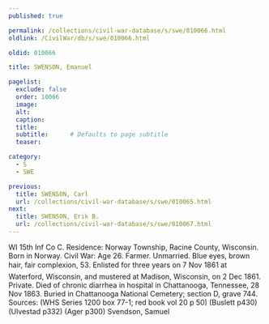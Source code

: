 ```yaml
---
published: true

permalink: /collections/civil-war-database/s/swe/010066.html
oldlink: /CivilWar/db/s/swe/010066.html

oldid: 010066

title: SWENSON, Emanuel

pagelist:
  exclude: false
  order: 10066
  image: 
  alt:
  caption:
  title:
  subtitle:      # Defaults to page subtitle
  teaser:

category: 
  - S 
  - SWE

previous:
  title: SWENSON, Carl
  url: /collections/civil-war-database/s/swe/010065.html  
next:
  title: SWENSON, Erik B.
  url: /collections/civil-war-database/s/swe/010067.html   
---
```

WI 15th Inf Co C. Residence: Norway Township, Racine County, Wisconsin. Born in Norway. Civil War: Age 26. Farmer. Unmarried. Blue eyes, brown hair, fair complexion, 5&#146;3&#148;. Enlisted for three years on 7 Nov 1861 at Waterford, Wisconsin, and mustered at Madison, Wisconsin, on 2 Dec 1861. Private. Died of chronic diarrhea in hospital in Chattanooga, Tennessee, 28 Nov 1863. Buried in Chattanooga National Cemetery; section D, grave 744. Sources: (WHS Series 1200 box 77-1; red book vol 20 p 50) (Buslett p430) (Ulvestad p332) (Ager p300) &#147;Svendson, Samuel&#148;
